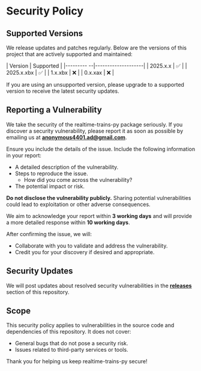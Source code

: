 # Security Policy

## Supported Versions

We release updates and patches regularly. Below are the versions of this project that are actively supported and maintained:

| Version    | Supported          |
|--------- --|--------------------|
| 2025.x.x   | :white_check_mark: |
| 2025.x.xbx | :white_check_mark: |
| 1.x.xbx    | :x:                |
| 0.x.xax    | :x:                |

If you are using an unsupported version, please upgrade to a supported version to receive the latest security updates.

## Reporting a Vulnerability

We take the security of the realtime-trains-py package seriously. If you discover a security vulnerability, please report it as soon as possible by emailing us at **[anonymous4401.ad@gmail.com](mailto:anonymous4401.ad@gmail.com)**.

Ensure you include the details of the issue. Include the following information in your report:
   - A detailed description of the vulnerability.
   - Steps to reproduce the issue.
      - How did you come across the vulnerability?
   - The potential impact or risk.

**Do not disclose the vulnerability publicly.** Sharing potential vulnerabilities could lead to exploitation or other adverse consequences.

We aim to acknowledge your report within **3 working days** and will provide a more detailed response within **10 working days**. 

After confirming the issue, we will:
- Collaborate with you to validate and address the vulnerability.
- Credit you for your discovery if desired and appropriate.

## Security Updates

We will post updates about resolved security vulnerabilities in the **[releases](https://github.com/realtime-trains-lang/realtime-trains-py/releases)** section of this repository.

## Scope

This security policy applies to vulnerabilities in the source code and dependencies of this repository. It does not cover:
- General bugs that do not pose a security risk.
- Issues related to third-party services or tools.

Thank you for helping us keep realtime-trains-py secure!
